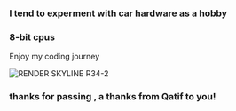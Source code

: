 ###  I tend to experment with car hardware as a hobby
### 8-bit cpus 

Enjoy my coding journey 

![RENDER SKYLINE R34-2](https://user-images.githubusercontent.com/82368250/214745307-ed5b4aec-c91f-49dd-b8bf-06e9e6471e11.png)


### thanks for passing , a thanks from Qatif to you!

